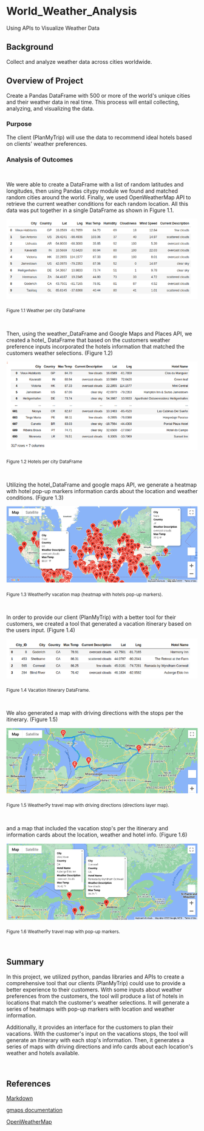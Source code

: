 # World_Weather_Analysis
Using APIs to Visualize Weather Data

## Background
Collect and analyze weather data across cities worldwide.

## Overview of Project 
Create a Pandas DataFrame with 500 or more of the world's unique cities and their weather data in real time. This process will entail collecting, analyzing, and visualizing the data.

### Purpose

The client (PlanMyTrip) will use the data to recommend ideal hotels based on clients' weather preferences.

### Analysis of Outcomes

<br/>

We were able to create a DataFrame with a list of random latitudes and longitudes, then using Pandas citypy module we found and matched random cities around the world. Finally, we used OpenWeatherMap API to retrieve the current weather conditions for each random location. All this data was put together in a single DataFrame as shown in Figure 1.1.

![hotels_df](./weather_data/Images/weather_per_city_df.png)

<sub>Figure 1.1 Weather per city DataFrame


<br/>


Then, using the weather_DataFrame and Google Maps and Places API, we created a hotel_ DataFrame that based on the customers weather preference inputs incorporated the hotels information that matched the customers weather selections. (Figure 1.2)


![hotels_df](./weather_data/Images/hotel_df.png)

<sub>Figure 1.2 Hotels per city DataFrame

<br/>

Utilizing the hotel_DataFrame and google maps API, we generate a heatmap with hotel pop-up markers information cards about the location and weather conditions. (Figure 1.3)

![weather_vacation_map](./Vacation_Search/WeatherPy_vacation_map.png)

<sub>Figure 1.3 WeatherPy vacation map (heatmap with hotels pop-up markers).

<br/>

In order to provide our client (PlanMyTrip) with a better tool for their customers, we created a tool that generated a vacation itinerary based on the users input. (Figure 1.4)

![vacation itinerary](./weather_data/Images/itinerary_df.png)

<sub>Figure 1.4 Vacation Itinerary DataFrame.

<br/>

We also generated a map with driving directions with the stops per the itinerary. (Figure 1.5)

![weather_travel_map}](./Vacation_Itinerary/WeatherPy_travel_map.png)

<sub>Figure 1.5 WeatherPy travel map with driving directions (directions layer map).

<br/>

and a map that included the vacation stop's per the itinerary and information cards about the location, weather and hotel info. (Figure 1.6)

![weather_travel_map_markers](./Vacation_Itinerary/WeatherPy_travel_map_markers.png)

<sub>Figure 1.6 WeatherPy travel map with pop-up markers.

<br/>

## Summary

In this project, we utilized python, pandas libraries and APIs to create a comprehensive tool that our clients (PlanMyTrip) could use to provide a better experience to their customers. With some inputs about weather preferences from the customers, the tool will produce a list of hotels in locations that match the customer's weather selections. It will generate a series of heatmaps with pop-up markers with location and weather information. 

Additionally, it provides an interface for the customers to plan their vacations. With the customer's input on the vacations stops, the tool will generate an itinerary with each stop's information. Then, it generates a series of maps with driving directions and info cards about each location's weather and hotels available. 
 

<br/>

## References
[Markdown](https://docs.github.com/en/get-started/writing-on-github/getting-started-with-writing-and-formatting-on-github/basic-writing-and-formatting-syntax)

[gmaps documentation](https://jupyter-gmaps.readthedocs.io/en/latest/tutorial.html#directions-layer)
 
[OpenWeatherMap](https://openweathermap.org/api)
